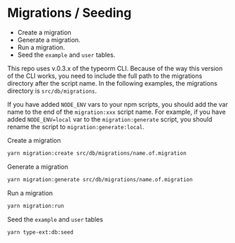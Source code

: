 # Migrations / Seeding

- Create a migration
- Generate a migration.
- Run a migration.
- Seed the `example` and `user` tables.

This repo uses v.0.3.x of the typeorm CLI. Because of the way this version of the CLI works, you need to include the full path to the migrations directory after the script name. In the following examples, the migrations directory is `src/db/migrations`.

If you have added `NODE_ENV` vars to your npm scripts, you should add the var name to the end of the `migration:xxx` script name. For example, if you have added `NODE_ENV=local` var to the `migration:generate` script, you should rename the script to `migration:generate:local`.

Create a migration

```bash
yarn migration:create src/db/migrations/name.of.migration
```

Generate a migration

```bash
yarn migration:generate src/db/migrations/name.of.migration
```

Run a migration

```bash
yarn migration:run
```

Seed the `example` and `user` tables

```bash
yarn type-ext:db:seed
```

